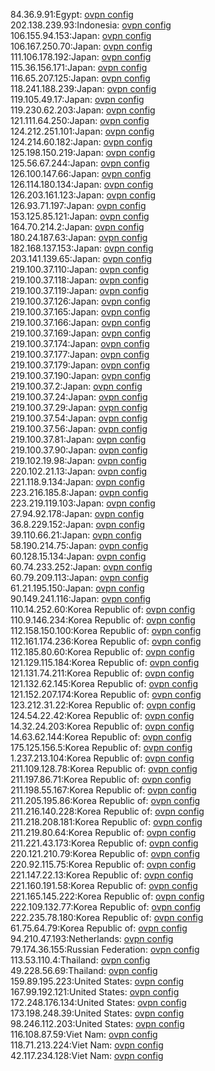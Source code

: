 84.36.9.91:Egypt: [ovpn config](vpn/84_36_9_91.ovpn)  
202.138.239.93:Indonesia: [ovpn config](vpn/202_138_239_93.ovpn)  
106.155.94.153:Japan: [ovpn config](vpn/106_155_94_153.ovpn)  
106.167.250.70:Japan: [ovpn config](vpn/106_167_250_70.ovpn)  
111.106.178.192:Japan: [ovpn config](vpn/111_106_178_192.ovpn)  
115.36.156.171:Japan: [ovpn config](vpn/115_36_156_171.ovpn)  
116.65.207.125:Japan: [ovpn config](vpn/116_65_207_125.ovpn)  
118.241.188.239:Japan: [ovpn config](vpn/118_241_188_239.ovpn)  
119.105.49.17:Japan: [ovpn config](vpn/119_105_49_17.ovpn)  
119.230.62.203:Japan: [ovpn config](vpn/119_230_62_203.ovpn)  
121.111.64.250:Japan: [ovpn config](vpn/121_111_64_250.ovpn)  
124.212.251.101:Japan: [ovpn config](vpn/124_212_251_101.ovpn)  
124.214.60.182:Japan: [ovpn config](vpn/124_214_60_182.ovpn)  
125.198.150.219:Japan: [ovpn config](vpn/125_198_150_219.ovpn)  
125.56.67.244:Japan: [ovpn config](vpn/125_56_67_244.ovpn)  
126.100.147.66:Japan: [ovpn config](vpn/126_100_147_66.ovpn)  
126.114.180.134:Japan: [ovpn config](vpn/126_114_180_134.ovpn)  
126.203.161.123:Japan: [ovpn config](vpn/126_203_161_123.ovpn)  
126.93.71.197:Japan: [ovpn config](vpn/126_93_71_197.ovpn)  
153.125.85.121:Japan: [ovpn config](vpn/153_125_85_121.ovpn)  
164.70.214.2:Japan: [ovpn config](vpn/164_70_214_2.ovpn)  
180.24.187.63:Japan: [ovpn config](vpn/180_24_187_63.ovpn)  
182.168.137.153:Japan: [ovpn config](vpn/182_168_137_153.ovpn)  
203.141.139.65:Japan: [ovpn config](vpn/203_141_139_65.ovpn)  
219.100.37.110:Japan: [ovpn config](vpn/219_100_37_110.ovpn)  
219.100.37.118:Japan: [ovpn config](vpn/219_100_37_118.ovpn)  
219.100.37.119:Japan: [ovpn config](vpn/219_100_37_119.ovpn)  
219.100.37.126:Japan: [ovpn config](vpn/219_100_37_126.ovpn)  
219.100.37.165:Japan: [ovpn config](vpn/219_100_37_165.ovpn)  
219.100.37.166:Japan: [ovpn config](vpn/219_100_37_166.ovpn)  
219.100.37.169:Japan: [ovpn config](vpn/219_100_37_169.ovpn)  
219.100.37.174:Japan: [ovpn config](vpn/219_100_37_174.ovpn)  
219.100.37.177:Japan: [ovpn config](vpn/219_100_37_177.ovpn)  
219.100.37.179:Japan: [ovpn config](vpn/219_100_37_179.ovpn)  
219.100.37.190:Japan: [ovpn config](vpn/219_100_37_190.ovpn)  
219.100.37.2:Japan: [ovpn config](vpn/219_100_37_2.ovpn)  
219.100.37.24:Japan: [ovpn config](vpn/219_100_37_24.ovpn)  
219.100.37.29:Japan: [ovpn config](vpn/219_100_37_29.ovpn)  
219.100.37.54:Japan: [ovpn config](vpn/219_100_37_54.ovpn)  
219.100.37.56:Japan: [ovpn config](vpn/219_100_37_56.ovpn)  
219.100.37.81:Japan: [ovpn config](vpn/219_100_37_81.ovpn)  
219.100.37.90:Japan: [ovpn config](vpn/219_100_37_90.ovpn)  
219.102.19.98:Japan: [ovpn config](vpn/219_102_19_98.ovpn)  
220.102.21.13:Japan: [ovpn config](vpn/220_102_21_13.ovpn)  
221.118.9.134:Japan: [ovpn config](vpn/221_118_9_134.ovpn)  
223.216.185.8:Japan: [ovpn config](vpn/223_216_185_8.ovpn)  
223.219.119.103:Japan: [ovpn config](vpn/223_219_119_103.ovpn)  
27.94.92.178:Japan: [ovpn config](vpn/27_94_92_178.ovpn)  
36.8.229.152:Japan: [ovpn config](vpn/36_8_229_152.ovpn)  
39.110.66.21:Japan: [ovpn config](vpn/39_110_66_21.ovpn)  
58.190.214.75:Japan: [ovpn config](vpn/58_190_214_75.ovpn)  
60.128.15.134:Japan: [ovpn config](vpn/60_128_15_134.ovpn)  
60.74.233.252:Japan: [ovpn config](vpn/60_74_233_252.ovpn)  
60.79.209.113:Japan: [ovpn config](vpn/60_79_209_113.ovpn)  
61.21.195.150:Japan: [ovpn config](vpn/61_21_195_150.ovpn)  
90.149.241.116:Japan: [ovpn config](vpn/90_149_241_116.ovpn)  
110.14.252.60:Korea Republic of: [ovpn config](vpn/110_14_252_60.ovpn)  
110.9.146.234:Korea Republic of: [ovpn config](vpn/110_9_146_234.ovpn)  
112.158.150.100:Korea Republic of: [ovpn config](vpn/112_158_150_100.ovpn)  
112.161.174.236:Korea Republic of: [ovpn config](vpn/112_161_174_236.ovpn)  
112.185.80.60:Korea Republic of: [ovpn config](vpn/112_185_80_60.ovpn)  
121.129.115.184:Korea Republic of: [ovpn config](vpn/121_129_115_184.ovpn)  
121.131.74.211:Korea Republic of: [ovpn config](vpn/121_131_74_211.ovpn)  
121.132.62.145:Korea Republic of: [ovpn config](vpn/121_132_62_145.ovpn)  
121.152.207.174:Korea Republic of: [ovpn config](vpn/121_152_207_174.ovpn)  
123.212.31.22:Korea Republic of: [ovpn config](vpn/123_212_31_22.ovpn)  
124.54.22.42:Korea Republic of: [ovpn config](vpn/124_54_22_42.ovpn)  
14.32.24.203:Korea Republic of: [ovpn config](vpn/14_32_24_203.ovpn)  
14.63.62.144:Korea Republic of: [ovpn config](vpn/14_63_62_144.ovpn)  
175.125.156.5:Korea Republic of: [ovpn config](vpn/175_125_156_5.ovpn)  
1.237.213.104:Korea Republic of: [ovpn config](vpn/1_237_213_104.ovpn)  
211.109.128.78:Korea Republic of: [ovpn config](vpn/211_109_128_78.ovpn)  
211.197.86.71:Korea Republic of: [ovpn config](vpn/211_197_86_71.ovpn)  
211.198.55.167:Korea Republic of: [ovpn config](vpn/211_198_55_167.ovpn)  
211.205.195.86:Korea Republic of: [ovpn config](vpn/211_205_195_86.ovpn)  
211.216.140.228:Korea Republic of: [ovpn config](vpn/211_216_140_228.ovpn)  
211.218.208.181:Korea Republic of: [ovpn config](vpn/211_218_208_181.ovpn)  
211.219.80.64:Korea Republic of: [ovpn config](vpn/211_219_80_64.ovpn)  
211.221.43.173:Korea Republic of: [ovpn config](vpn/211_221_43_173.ovpn)  
220.121.210.79:Korea Republic of: [ovpn config](vpn/220_121_210_79.ovpn)  
220.92.115.75:Korea Republic of: [ovpn config](vpn/220_92_115_75.ovpn)  
221.147.22.13:Korea Republic of: [ovpn config](vpn/221_147_22_13.ovpn)  
221.160.191.58:Korea Republic of: [ovpn config](vpn/221_160_191_58.ovpn)  
221.165.145.222:Korea Republic of: [ovpn config](vpn/221_165_145_222.ovpn)  
222.109.132.77:Korea Republic of: [ovpn config](vpn/222_109_132_77.ovpn)  
222.235.78.180:Korea Republic of: [ovpn config](vpn/222_235_78_180.ovpn)  
61.75.64.79:Korea Republic of: [ovpn config](vpn/61_75_64_79.ovpn)  
94.210.47.193:Netherlands: [ovpn config](vpn/94_210_47_193.ovpn)  
79.174.36.155:Russian Federation: [ovpn config](vpn/79_174_36_155.ovpn)  
113.53.110.4:Thailand: [ovpn config](vpn/113_53_110_4.ovpn)  
49.228.56.69:Thailand: [ovpn config](vpn/49_228_56_69.ovpn)  
159.89.195.223:United States: [ovpn config](vpn/159_89_195_223.ovpn)  
167.99.192.121:United States: [ovpn config](vpn/167_99_192_121.ovpn)  
172.248.176.134:United States: [ovpn config](vpn/172_248_176_134.ovpn)  
173.198.248.39:United States: [ovpn config](vpn/173_198_248_39.ovpn)  
98.246.112.203:United States: [ovpn config](vpn/98_246_112_203.ovpn)  
116.108.87.59:Viet Nam: [ovpn config](vpn/116_108_87_59.ovpn)  
118.71.213.224:Viet Nam: [ovpn config](vpn/118_71_213_224.ovpn)  
42.117.234.128:Viet Nam: [ovpn config](vpn/42_117_234_128.ovpn)  
